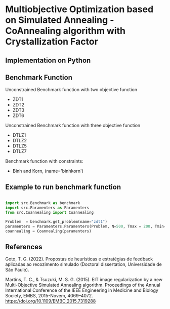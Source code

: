 # Multiobjective Optimization based on Simulated Annealing - CoAnnealing algorithm with Crystallization Factor

## Implementation on Python




## Benchmark Function

Unconstrained Benchmark function with two objective function

* ZDT1
* ZDT2
* ZDT3
* ZDT6

Unconstrained Benchmark function with three objective function

* DTLZ1
* DTLZ2
* DTLZ5
* DTLZ7

Benchmark function with constraints:

* Binh and Korn, (name='binhkorn')



## Example to run benchmark function

``` python

import src.Benchmark as benchmark
import src.Paramenters as Paramenters
from src.Coannealing import Coannealing

Problem  = benchmark.get_problem(name="zdt1")
paramenters = Paramenters.Paramenters(Problem, N=500, Tmax = 200, Tmin=0.00000001, SL= 100, HL=75 strategy=3, alpha=0.95)
coannealing = Coannealing(paramenters)

```


## References 

Goto, T. G. (2022). Propostas de heurísticas e estratégias de feedback aplicadas ao recozimento simulado (Doctoral dissertation, Universidade de São Paulo).


Martins, T. C., & Tsuzuki, M. S. G. (2015). EIT image regularization by a new Multi-Objective Simulated Annealing algorithm. Proceedings of the Annual International Conference of the IEEE Engineering in Medicine and Biology Society, EMBS, 2015-Novem, 4069–4072. https://doi.org/10.1109/EMBC.2015.7319288


